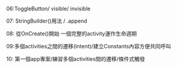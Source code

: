 06:ToggleButton/ visible/ invisible

07: StringBuilder()用法 / .append

08: 從OnCreate()開始 一個完整的activity運作生命週期

09:多個activities之間的遷移(Intent)/建立Constants內容方便共同呼叫

10: 第一個app專案/練習多個activities間的遷移/條件式觸發

